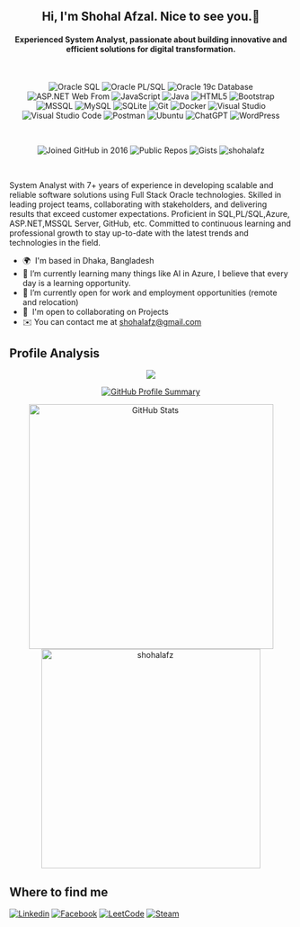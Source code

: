 <h2 align="center">Hi, I'm Shohal Afzal. Nice to see you.👋</h2>
<h4 align="center">Experienced System Analyst, passionate about building innovative and efficient solutions for digital transformation.</h4>
<br />
<div align="center">

![Oracle SQL](https://img.shields.io/badge/OracleSQL-F80000?logo=oracle&logoColor=white)
![Oracle PL/SQL](https://img.shields.io/badge/OraclePL/SQL-4169E1?logo=oracle&logoColor=white)
![Oracle 19c Database](https://img.shields.io/badge/Oracle%2019c%20Database-512BD4?logo=oracle&logoColor=white)
![ASP.NET Web From](https://img.shields.io/badge/ASP.NET%20Web%20From-5C2D91?logo=oracle&logoColor=white)
![JavaScript](https://img.shields.io/badge/JavaScript-F7DF1E?logo=javascript&logoColor=white)
![Java](https://img.shields.io/badge/Java-007396?logo=openjdk&logoColor=white&logoColor=white)
![HTML5](https://img.shields.io/badge/HTML5-E34F26?logo=html5&logoColor=white)
![Bootstrap](https://img.shields.io/badge/Bootstrap-7952B3?logo=bootstrap&logoColor=white)
![MSSQL](https://img.shields.io/badge/Microsoft%20SQL%20Server-CC2927?logo=microsoftsqlserver&logoColor=white)
![MySQL](https://img.shields.io/badge/MySQL-4479A1?logo=mysql&logoColor=white)
![SQLite](https://img.shields.io/badge/SQLite-%2307405e.svg?logo=sqlite&logoColor=white)
![Git](https://img.shields.io/badge/Git-F05032?logo=git&logoColor=white)
![Docker](https://img.shields.io/badge/Docker-2496ED?logo=docker&logoColor=white)
![Visual Studio](https://custom-icon-badges.demolab.com/badge/Visual%20Studio-5C2D91.svg?&logo=visual-studio&logoColor=white)
![Visual Studio Code](https://custom-icon-badges.demolab.com/badge/VS%20Code-0078d7.svg?logo=vsc&logoColor=white)
![Postman](https://img.shields.io/badge/Postman-FF6C37?logo=postman&logoColor=white)
![Ubuntu](https://img.shields.io/badge/Ubuntu-E95420?logo=ubuntu&logoColor=white)
![ChatGPT](https://img.shields.io/badge/ChatGPT-74aa9c?logo=openai&logoColor=white)
![WordPress](https://img.shields.io/badge/WordPress-21759B?logo=wordpress&logoColor=white)
</div>
<br />

<div align="center">
  
  ![Joined GitHub in 2016](https://img.shields.io/badge/Joined-2014-blue)
  ![Public Repos](https://img.shields.io/badge/Public%20Repos-20-blue)
  ![Gists](https://img.shields.io/badge/Gists-4-lightgrey)
  <img src="https://komarev.com/ghpvc/?username=shohalafz&label=Profile%20views&color=brightgreen&style=flat" alt="shohalafz" />
</div>

<br />
<p>System Analyst with 7+ years of experience in developing scalable and reliable software solutions using Full Stack Oracle technologies. Skilled in leading project teams, collaborating with stakeholders, and delivering results that exceed customer expectations. Proficient in SQL,PL/SQL,Azure, ASP.NET,MSSQL Server, GitHub, etc. Committed to continuous learning and professional growth to stay up-to-date with the latest trends and technologies in the field.</p>
<ul>
  <li>
    🌍  I'm based in Dhaka, Bangladesh
  </li>
  <li>
    🌱 I’m currently learning many things like AI in Azure, I believe that every day is a learning opportunity. 
  </li>
  <li>
    👯 I’m currently open for work and employment opportunities (remote and relocation)
  </li>
  <li>
    🤝  I'm open to collaborating on Projects
  </li>
  <li>
    ✉️  You can contact me at <a href="mailto:shohalafz@gmail.com">shohalafz@gmail.com</a>
  </li>
</ul>

<h2>Profile Analysis</h2>
<p align="center">
      <a href="https://github.com/shohalafz">
        <img src="https://github-readme-stats.vercel.app/api/top-langs/?username=shohalafz&count_private=true&show_icons=true&include_all_commits=true&layout=compact&hide_border=true&langs_count=10&hide_title=true&theme=dark"/>
    </a>
</p>
<p align="center">
  <a href="https://github.com/shohalafz">
    <img src="https://github-profile-summary-cards.vercel.app/api/cards/profile-details?username=shohalafz&theme=dark&hide_border=true&hide_title=true" alt="GitHub Profile Summary">
  </a>
</p>
<p align="center">
  <a href="https://github.com/shohalafz">
    <img width="435px" src="https://github-readme-stats.vercel.app/api?username=shohalafz&show_icons=true&hide_border=true&hide_title=true&theme=dark" alt="GitHub Stats">
  </a>
  <a href="https://github.com/shohalafz">
    <img width="390px" src="https://github-readme-streak-stats.herokuapp.com/?user=shohalafz&hide_border=true&theme=dark" alt="shohalafz" />
  </a>
</p>
<h2>Where to find me</h2>

[![Linkedin](https://img.shields.io/badge/LinkedIn-0077B5?style=flat-square&logo=linkedin&logoColor=white)](https://www.linkedin.com/in/shohalafz/) 
[![Facebook](https://img.shields.io/badge/Facebook-1877F2?style=flat-square&logo=facebook&logoColor=white)](https://facebook.com/shohalafz)
[![LeetCode](https://img.shields.io/badge/LeetCode-000000?logo=LeetCode&logoColor=#d16c06)](https://leetcode.com/u/shohalafz)
[![Steam](https://img.shields.io/badge/Steam-%23000000.svg?logo=steam&logoColor=white)](https://steamcommunity.com/id/shohalafz)
